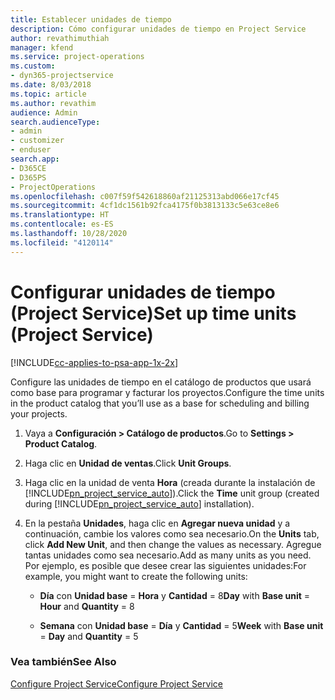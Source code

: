 ```yaml
---
title: Establecer unidades de tiempo
description: Cómo configurar unidades de tiempo en Project Service
author: revathimuthiah
manager: kfend
ms.service: project-operations
ms.custom:
- dyn365-projectservice
ms.date: 8/03/2018
ms.topic: article
ms.author: revathim
audience: Admin
search.audienceType:
- admin
- customizer
- enduser
search.app:
- D365CE
- D365PS
- ProjectOperations
ms.openlocfilehash: c007f59f542618860af21125313abd066e17cf45
ms.sourcegitcommit: 4cf1dc1561b92fca4175f0b3813133c5e63ce8e6
ms.translationtype: HT
ms.contentlocale: es-ES
ms.lasthandoff: 10/28/2020
ms.locfileid: "4120114"
---
```

# <a name="set-up-time-units-project-service"></a><span data-ttu-id="9647e-103">Configurar unidades de tiempo (Project Service)</span><span class="sxs-lookup"><span data-stu-id="9647e-103">Set up time units (Project Service)</span></span>

[!INCLUDE[cc-applies-to-psa-app-1x-2x](../includes/cc-applies-to-psa-app-1x-2x.md)]

<span data-ttu-id="9647e-104">Configure las unidades de tiempo en el catálogo de productos que usará como base para programar y facturar los proyectos.</span><span class="sxs-lookup"><span data-stu-id="9647e-104">Configure the time units in the product catalog that you’ll use as a base for scheduling and billing your projects.</span></span>  
  
1. <span data-ttu-id="9647e-105">Vaya a **Configuración > Catálogo de productos**.</span><span class="sxs-lookup"><span data-stu-id="9647e-105">Go to **Settings > Product Catalog**.</span></span>  
  
2. <span data-ttu-id="9647e-106">Haga clic en **Unidad de ventas**.</span><span class="sxs-lookup"><span data-stu-id="9647e-106">Click **Unit Groups**.</span></span>  
  
3. <span data-ttu-id="9647e-107">Haga clic en la unidad de venta **Hora** (creada durante la instalación de [!INCLUDE[pn_project_service_auto](../includes/pn-project-service-auto.md)]).</span><span class="sxs-lookup"><span data-stu-id="9647e-107">Click the **Time** unit group (created during [!INCLUDE[pn_project_service_auto](../includes/pn-project-service-auto.md)] installation).</span></span>  
  
4. <span data-ttu-id="9647e-108">En la pestaña **Unidades**, haga clic en **Agregar nueva unidad** y a continuación, cambie los valores como sea necesario.</span><span class="sxs-lookup"><span data-stu-id="9647e-108">On the **Units** tab, click **Add New Unit**, and then change the values as necessary.</span></span> <span data-ttu-id="9647e-109">Agregue tantas unidades como sea necesario.</span><span class="sxs-lookup"><span data-stu-id="9647e-109">Add as many units as you need.</span></span> <span data-ttu-id="9647e-110">Por ejemplo, es posible que desee crear las siguientes unidades:</span><span class="sxs-lookup"><span data-stu-id="9647e-110">For example, you might want to create the following units:</span></span>  
  
   - <span data-ttu-id="9647e-111">**Día** con **Unidad base** = **Hora** y **Cantidad** = 8</span><span class="sxs-lookup"><span data-stu-id="9647e-111">**Day** with **Base unit** = **Hour** and **Quantity** = 8</span></span>  
  
   - <span data-ttu-id="9647e-112">**Semana** con **Unidad base** = **Día** y **Cantidad** = 5</span><span class="sxs-lookup"><span data-stu-id="9647e-112">**Week** with **Base unit** = **Day** and **Quantity** = 5</span></span>  
  
### <a name="see-also"></a><span data-ttu-id="9647e-113">Vea también</span><span class="sxs-lookup"><span data-stu-id="9647e-113">See Also</span></span>  
 [<span data-ttu-id="9647e-114">Configure Project Service</span><span class="sxs-lookup"><span data-stu-id="9647e-114">Configure Project Service</span></span>](../psa/configure.md)
